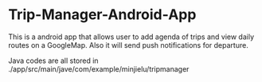 # Trip-Manager-Android-App

This is a android app that allows user to add agenda of trips and view daily routes on a GoogleMap.
Also it will send push notifications for departure.

Java codes are all stored in ./app/src/main/jave/com/example/minjielu/tripmanager
